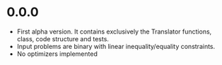 # 0.0.0
- First alpha version. It contains exclusively the Translator functions, class, code structure and tests. 
- Input problems are binary with linear inequality/equality constraints.
- No optimizers implemented
